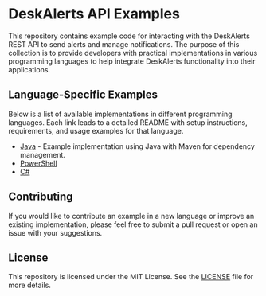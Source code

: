 # DeskAlerts API Examples

This repository contains example code for interacting with the DeskAlerts REST API to send alerts and manage notifications. The purpose of this collection is to provide developers with practical implementations in various programming languages to help integrate DeskAlerts functionality into their applications.

## Language-Specific Examples

Below is a list of available implementations in different programming languages. Each link leads to a detailed README with setup instructions, requirements, and usage examples for that language.

- [Java](./Java) - Example implementation using Java with Maven for dependency management.
- [PowerShell](./PowerShell)
- [C#](./C%23)

## Contributing

If you would like to contribute an example in a new language or improve an existing implementation, please feel free to submit a pull request or open an issue with your suggestions.

## License

This repository is licensed under the MIT License. See the [LICENSE](./LICENSE) file for more details.
